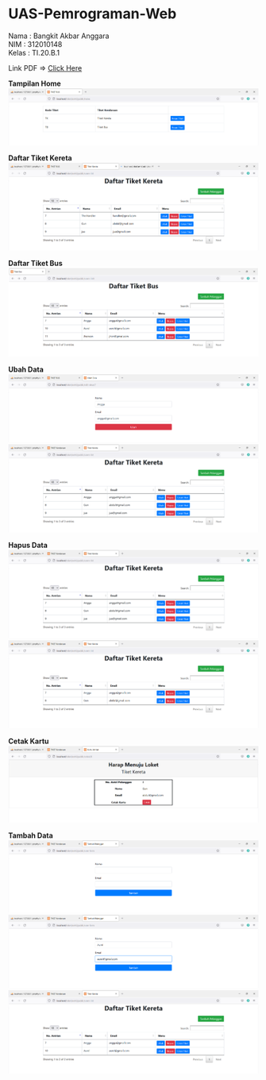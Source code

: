 # UAS-Pemrograman-Web

Nama  : Bangkit Akbar Anggara<br>
NIM   : 312010148<br>
Kelas : TI.20.B.1<br>

Link PDF => [Click Here](https://github.com/AkbarAnggara/UAS-Pemrograman-Web/blob/main/loket/UAS%20Pemrograman%20Web.pdf)<br>

<b>Tampilan Home</b><br>
![Screenshot_1.png](Pic/Screenshot_1.png)<br>

<b>Daftar Tiket Kereta</b><br>
![Screenshot_2.png](Pic/Screenshot_2.png)<br>

<b>Daftar Tiket Bus</b><br>
![Screenshot_3.png](Pic/Screenshot_3.png)<br>

<b>Ubah Data</b><br>
![Screenshot_4.png](Pic/Screenshot_4.png)<br>
![Screenshot_5.png](Pic/Screenshot_5.png)<br>

<b>Hapus Data</b><br>
![Screenshot_5.png](Pic/Screenshot_5.png)<br>
![Screenshot_6.png](Pic/Screenshot_6.png)<br>

<b>Cetak Kartu</b><br>
![Screenshot_7.png](Pic/Screenshot_7.png)<br>

<b>Tambah Data</b><br>
![Screenshot_8.png](Pic/Screenshot_8.png)<br>
![Screenshot_9.png](Pic/Screenshot_9.png)<br>
![Screenshot_10.png](Pic/Screenshot_10.png)<br>
